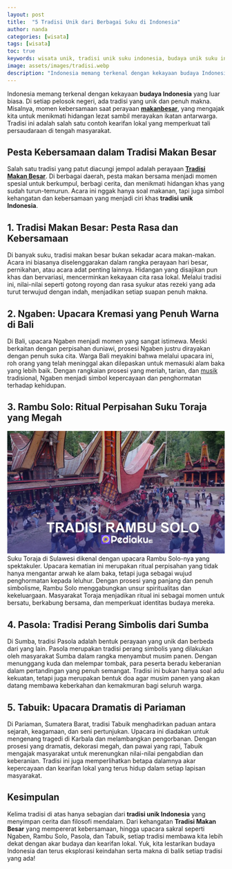 ```yaml
---
layout: post
title:  "5 Tradisi Unik dari Berbagai Suku di Indonesia"
author: nanda
categories: [wisata]
tags: [wisata]
toc: true
keywords: wisata unik, tradisi unik suku indonesia, budaya unik suku indonesia, tradisi makan besar, apa saja tradisi unik di indonesia
image: assets/images/tradisi.webp
description: "Indonesia memang terkenal dengan kekayaan budaya Indonesia yang luar biasa. Di setiap pelosok negeri, ada tradisi yang unik dan penuh makna. Misalnya, momen kebersamaan saat perayaan **makanbesar, yang mengajak kita untuk menikmati hidangan lezat sambil merayakan ikatan antarwarga."
---
```


Indonesia memang terkenal dengan kekayaan **budaya Indonesia** yang luar biasa. Di setiap pelosok negeri, ada tradisi yang unik dan penuh makna. Misalnya, momen kebersamaan saat perayaan **[makanbesar](https://makanbesar.id)**, yang mengajak kita untuk menikmati hidangan lezat sambil merayakan ikatan antarwarga. Tradisi ini adalah salah satu contoh kearifan lokal yang memperkuat tali persaudaraan di tengah masyarakat.

## Pesta Kebersamaan dalam Tradisi Makan Besar

Salah satu tradisi yang patut diacungi jempol adalah perayaan **[Tradisi Makan Besar](https://makanbesar.id/jenis-makan-besar/makan-besar-dari-berbagai-suku-di-indonesia-tradisi-makna-dan-keunikan/)**. Di berbagai daerah, pesta makan bersama menjadi momen spesial untuk berkumpul, berbagi cerita, dan menikmati hidangan khas yang sudah turun-temurun. Acara ini nggak hanya soal makanan, tapi juga simbol kehangatan dan kebersamaan yang menjadi ciri khas **tradisi unik Indonesia**.

## 1. Tradisi Makan Besar: Pesta Rasa dan Kebersamaan

Di banyak suku, tradisi makan besar bukan sekadar acara makan-makan. Acara ini biasanya diselenggarakan dalam rangka perayaan hari besar, pernikahan, atau acara adat penting lainnya. Hidangan yang disajikan pun khas dan bervariasi, mencerminkan kekayaan cita rasa lokal. Melalui tradisi ini, nilai-nilai seperti gotong royong dan rasa syukur atas rezeki yang ada turut terwujud dengan indah, menjadikan setiap suapan penuh makna.

## 2. Ngaben: Upacara Kremasi yang Penuh Warna di Bali

Di Bali, upacara Ngaben menjadi momen yang sangat istimewa. Meski berkaitan dengan perpisahan duniawi, prosesi Ngaben justru dirayakan dengan penuh suka cita. Warga Bali meyakini bahwa melalui upacara ini, roh orang yang telah meninggal akan dilepaskan untuk memasuki alam baka yang lebih baik. Dengan rangkaian prosesi yang meriah, tarian, dan [musik](https://pediaku.id/tempat-nonton-opera-di-indonesia/) tradisional, Ngaben menjadi simbol kepercayaan dan penghormatan terhadap kehidupan.

## 3. Rambu Solo: Ritual Perpisahan Suku Toraja yang Megah
![rambu solo](/assets/images/rambu-solo.webp)
Suku Toraja di Sulawesi dikenal dengan upacara Rambu Solo-nya yang spektakuler. Upacara kematian ini merupakan ritual perpisahan yang tidak hanya mengantar arwah ke alam baka, tetapi juga sebagai wujud penghormatan kepada leluhur. Dengan prosesi yang panjang dan penuh simbolisme, Rambu Solo menggabungkan unsur spiritualitas dan kekeluargaan. Masyarakat Toraja menjadikan ritual ini sebagai momen untuk bersatu, berkabung bersama, dan memperkuat identitas budaya mereka.

## 4. Pasola: Tradisi Perang Simbolis dari Sumba

Di Sumba, tradisi Pasola adalah bentuk perayaan yang unik dan berbeda dari yang lain. Pasola merupakan tradisi perang simbolis yang dilakukan oleh masyarakat Sumba dalam rangka menyambut musim panen. Dengan menunggang kuda dan melempar tombak, para peserta beradu keberanian dalam pertandingan yang penuh semangat. Tradisi ini bukan hanya soal adu kekuatan, tetapi juga merupakan bentuk doa agar musim panen yang akan datang membawa keberkahan dan kemakmuran bagi seluruh warga.

## 5. Tabuik: Upacara Dramatis di Pariaman

Di Pariaman, Sumatera Barat, tradisi Tabuik menghadirkan paduan antara sejarah, keagamaan, dan seni pertunjukan. Upacara ini diadakan untuk mengenang tragedi di Karbala dan melambangkan pengorbanan. Dengan prosesi yang dramatis, dekorasi megah, dan pawai yang rapi, Tabuik mengajak masyarakat untuk merenungkan nilai-nilai pengabdian dan keberanian. Tradisi ini juga memperlihatkan betapa dalamnya akar kepercayaan dan kearifan lokal yang terus hidup dalam setiap lapisan masyarakat.

## Kesimpulan

Kelima tradisi di atas hanya sebagian dari **tradisi unik Indonesia** yang menyimpan cerita dan filosofi mendalam. Dari kehangatan **Tradisi Makan Besar** yang mempererat kebersamaan, hingga upacara sakral seperti Ngaben, Rambu Solo, Pasola, dan Tabuik, setiap tradisi membawa kita lebih dekat dengan akar budaya dan kearifan lokal. Yuk, kita lestarikan budaya Indonesia dan terus eksplorasi keindahan serta makna di balik setiap tradisi yang ada!





